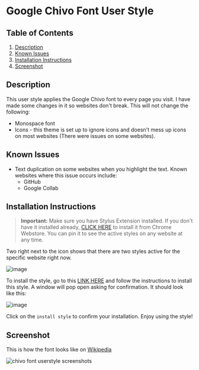 # Google Chivo Font User Style

## Table of Contents
1. [Description](#description)
2. [Known Issues](#known-issues)
3. [Installation Instructions](#installation-instructions)
4. [Screenshot](#screenshot)

## Description <a name="description"></a>

This user style applies the Google Chivo font to every page you visit. I have made some changes in it so websites don't break. This will not change the following:

- Monospace font
- Icons - this theme is set up to ignore icons and doesn't mess up icons on most websites (There were issues on some websites).



## Known Issues <a name="known-issues"></a>

- Text duplication on some websites when you highlight the text. Known websites where this issue occurs include:
  - GitHub
  - Google Collab

## Installation Instructions <a name="installation-instructions"></a>

> **Important:** Make sure you have Stylus Extension installed. If you don't have it installed already, [CLICK HERE](https://chrome.google.com/webstore/detail/stylus/clngdbkpkpeebahjckkjfobafhncgmne) to install it from Chrome Webstore. You can pin it to see the active styles on any website at any time.

Two right next to the icon shows that there are two styles active for the specific website right now.

![image](https://github.com/bilalazh/Google-Chivo-Font-On-every-website-/assets/139261053/a0c78478-203e-48fe-a1e2-98ff0aa8fff0)

To install the style, go to this [LINK HERE](https://userstyles.world/style/12169/google-chivo-font-everywhere) and follow the instructions to install this style. A window will pop open asking for confirmation. It should look like this:

![image](https://github.com/bilalazh/Google-Chivo-Font-On-every-website-/assets/139261053/5ff53335-8fa3-4a72-b929-83b220c57929)

Click on the `install style` to confirm your installation. Enjoy using the style!

## Screenshot <a name="screenshot"></a>

This is how the font looks like on [Wikipedia](https://en.wikipedia.org/wiki/Main_Page?useskin=vector)

![chivo font userstyle screenshots](https://github.com/bilalazh/Google-Chivo-Font-On-every-website-/assets/139261053/4ffdbad9-af6f-4249-b658-16731fa63737)
